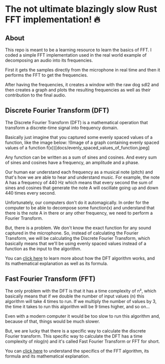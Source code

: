 # The not ultimate blazingly slow Rust FFT implementation! :fire:

## About
This repo is meant to be a learning resource to learn the basics of FFT. I coded a simple FFT implementation used in the real world example of decomposing an audio into its frequencies.

First it gets the samples directly from the microphone in real time and then it performs the FFT to get the frequencies.

After having the frequencies, it creates a window with the raw dog sdl2 and then creates a graph and plots the resulting frequencies as well as their contribution to the final audio.


## Discrete Fourier Transform (DFT)

The Discrete Fourier Transform (DFT) is a mathematical operation that transform a discrete-time signal into frequency domain.

Basically just imagine that you captured some evenly spaced values of a function, like the image below:
!(Image of a graph containing evenly spaced values of a function f(x))[docs/evenly_spaced_values_of_function.jpeg]

Any function can be written as a sum of sines and cosines. And every sum of sines and cosines have a frequency, an amplitude and a phase. 

Our human ear understand each frequency as a musical note (pitch) and that's how we are able to hear and understand music. For example, the note A has a frequency of 440 Hz which means that every second the sum of sines and cosines that generate the note A will oscillate going up and down 440 times every second.

Unfortunately, our computers don't do it automagically. In order for the computer to be able to decompose some function(x) and understand that there is the note A in there or any other frequency, we need to perform a Fourier Transform.

But, there is a problem. We don't know the exact function for any sound captured in the microphone. So, instead of calculating the Fourier Transform, we will be calculating the Discrete Fourier Transform, which basically means that we'll be using evenly spaced values instead of a function as the input to the algorithm.

You can [click here](/docs/DFT.md) to learn more about how the DFT algorithm works, and its mathematical explanation as well as its formula.

## Fast Fourier Transform (FFT)
The only problem with the DFT is that it has a time complexity of n², which basically means that if we double the number of input values (n) this algorithm will take 4 times to run. If we multiply the number of values by 3, the time it takes to run this algorithm will be 9 times higher, and so on...

Even with a modern computer it would be too slow to run this algorithm and, because of that, things would be much slower.

But, we are lucky that there is a specific way to calculate the discrete Fourier transform. This specific way to calculate the DFT has a time complexity of nlog(n) and it's called Fast Fourier Transform or FFT for short.

You can [click here](docs/FFT.md) to understand the specifics of the FFT algorithm, its formula and its mathematical explanation.
